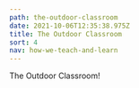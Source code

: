 ```yaml
---
path: the-outdoor-classroom
date: 2021-10-06T12:35:38.975Z
title: The Outdoor Classroom
sort: 4
nav: how-we-teach-and-learn
---
```


The Outdoor Classroom!
